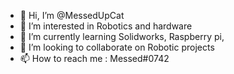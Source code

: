 - 👋 Hi, I’m @MessedUpCat
- 👀 I’m interested in Robotics and hardware
- 🌱 I’m currently learning Solidworks, Raspberry pi,
- 💞️ I’m looking to collaborate on Robotic projects
- 📫 How to reach me : Messed#0742

<!---
MessedUpCat/MessedUpCat is a ✨ special ✨ repository because its `README.md` (this file) appears on your GitHub profile.
You can click the Preview link to take a look at your changes.
--->
